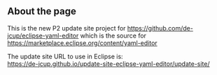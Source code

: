 ## About the page 

This is the new P2 update site project for https://github.com/de-jcup/eclipse-yaml-editor which is the source for https://marketplace.eclipse.org/content/yaml-editor

The update site URL to use in Eclipse is:  
https://de-jcup.github.io/update-site-eclipse-yaml-editor/update-site/
